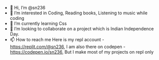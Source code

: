 - 👋 Hi, I’m @sn236
- 👀 I’m interested in Coding, Reading books, Listening to music while coding
- 🌱 I’m currently learning Css
- 💞️ I’m looking to collaborate on a project which is Indian Independence Day.
- 📫 How to reach me Here is my repl account - https://replit.com/@sn236, I am also there on codepen - https://codepen.io/sn236, But I make most of my projects on repl only

<!---
sn236/sn236 is a ✨ special ✨ repository because its `README.md` (this file) appears on your GitHub profile.
You can click the Preview link to take a look at your changes.
--->
